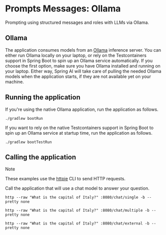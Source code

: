 # Prompts Messages: Ollama

Prompting using structured messages and roles with LLMs via Ollama.

## Ollama

The application consumes models from an [Ollama](https://ollama.ai) inference server. You can either run Ollama locally on your laptop,
or rely on the Testcontainers support in Spring Boot to spin up an Ollama service automatically.
If you choose the first option, make sure you have Ollama installed and running on your laptop.
Either way, Spring AI will take care of pulling the needed Ollama models when the application starts,
if they are not available yet on your machine.

## Running the application

If you're using the native Ollama application, run the application as follows.

```shell
./gradlew bootRun
```

If you want to rely on the native Testcontainers support in Spring Boot to spin up an Ollama service at startup time,
run the application as follows.

```shell
./gradlew bootTestRun
```

## Calling the application

> [!NOTE]
> These examples use the [httpie](https://httpie.io) CLI to send HTTP requests.

Call the application that will use a chat model to answer your question.

```shell
http --raw "What is the capital of Italy?" :8080/chat/single -b --pretty none
```

```shell
http --raw "What is the capital of Italy?" :8080/chat/multiple -b --pretty none
```

```shell
http --raw "What is the capital of Italy?" :8080/chat/external -b --pretty none
```
